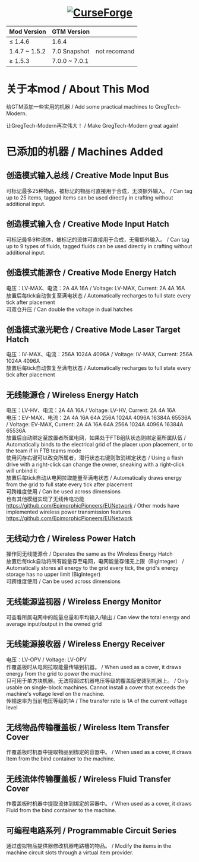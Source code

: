<h1 align="center">
  <a href="https://www.curseforge.com/minecraft/mc-mods/gtmthings"><img src="https://cf.way2muchnoise.eu/1104310.svg?badge_style=for_the_badge" alt="CurseForge"></a>
</h1>

| Mod Version             | GTM Version      |    |
|-------------------------|------------------|----|
| ≤ 1.4.6                 | 1.6.4            ||
| 1.4.7 ~ 1.5.2           | 7.0 Snapshot     |not recomand|
| ≥ 1.5.3                 | 7.0.0 ~ 7.0.1    ||

# 关于本mod / About This Mod
给GTM添加一些实用的机器 / Add some practical machines to GregTech-Modern.

让GregTech-Modern再次伟大！ / Make GregTech-Modern great again!

# 已添加的机器 / Machines Added
## 创造模式输入总线 / Creative Mode Input Bus
可标记最多25种物品，被标记的物品可直接用于合成，无须额外输入。 / Can tag up to 25 items, tagged items can be used directly in crafting without additional input.

## 创造模式输入仓 / Creative Mode Input Hatch
可标记最多9种流体，被标记的流体可直接用于合成，无需额外输入。 / Can tag up to 9 types of fluids, tagged fluids can be used directly in crafting without additional input.

## 创造模式能源仓 / Creative Mode Energy Hatch
电压：LV-MAX、电流：2A 4A 16A / Voltage: LV-MAX, Current: 2A 4A 16A  
放置后每tick自动恢复至满电状态 / Automatically recharges to full state every tick after placement  
可双仓升压 / Can double the voltage in dual hatches

## 创造模式激光靶仓 / Creative Mode Laser Target Hatch
电压：IV-MAX、电流：256A 1024A 4096A / Voltage: IV-MAX, Current: 256A 1024A 4096A  
放置后每tick自动恢复至满电状态 / Automatically recharges to full state every tick after placement

## 无线能源仓 / Wireless Energy Hatch
电压：LV-HV、电流：2A 4A 16A / Voltage: LV-HV, Current: 2A 4A 16A  
电压：EV-MAX、电流：2A 4A 16A 64A 256A 1024A 4096A 16384A 65536A / Voltage: EV-MAX, Current: 2A 4A 16A 64A 256A 1024A 4096A 16384A 65536A  
放置后自动绑定至放置者所属电网，如果处于FTB组队状态则绑定至所属队伍 / Automatically binds to the electrical grid of the placer upon placement, or to the team if in FTB teams mode  
使用闪存右键可以改变所属者，潜行状态右键则取消绑定状态 / Using a flash drive with a right-click can change the owner, sneaking with a right-click will unbind it  
放置后每tick自动从电网拉取能量至满电状态 / Automatically draws energy from the grid to full state every tick after placement  
可跨维度使用 / Can be used across dimensions  
也有其他模组实现了无线传电功能 https://github.com/EpimorphicPioneers/EUNetwork / Other mods have implemented wireless power transmission features https://github.com/EpimorphicPioneers/EUNetwork

## 无线动力仓 / Wireless Power Hatch
操作同无线能源仓 / Operates the same as the Wireless Energy Hatch  
放置后每tick自动将所有能量存至电网，电网能量存储无上限（BigInteger） / Automatically stores all energy to the grid every tick, the grid's energy storage has no upper limit (BigInteger)  
可跨维度使用 / Can be used across dimensions

## 无线能源监视器 / Wireless Energy Monitor
可查看所属电网中的能量总量和平均输入/输出 / Can view the total energy and average input/output in the owned grid

## 无线能源接收器 / Wireless Energy Receiver
电压：LV-OPV / Voltage: LV-OPV  
作覆盖板时从电网拉取能量传输到机器。 / When used as a cover, it draws energy from the grid to power the machine.  
只可用于单方块机器。无法将超过机器电压等级的覆盖版安装到机器上。 / Only usable on single-block machines. Cannot install a cover that exceeds the machine's voltage level on the machine.  
传输速率为当前电压等级的1A / The transfer rate is 1A of the current voltage level

## 无线物品传输覆盖板 / Wireless Item Transfer Cover
作覆盖板时机器中提取物品到绑定的容器中。 / When used as a cover, it draws Item from the bind container to the machine.

## 无线流体传输覆盖板 / Wireless Fluid Transfer Cover
作覆盖板时机器中提取流体到绑定的容器中。 / When used as a cover, it draws Fluid from the bind container to the machine.

## 可编程电路系列 / Programmable Circuit Series
通过虚拟物品提供器修改机器电路槽的物品。 / Modify the items in the machine circuit slots through a virtual item provider.

